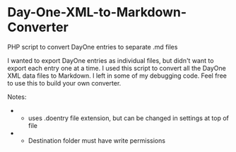 # Day-One-XML-to-Markdown-Converter
PHP script to convert DayOne entries to separate .md files

I wanted to export DayOne entries as individual files, but didn't want to export each entry one at a time. I used this script to convert all the DayOne XML data files to Markdown. I left in some of my debugging code. Feel free to use this to build your own converter.

 Notes:
 * 	- uses .doentry file extension, but can be changed in settings at top of file
 * 	- Destination folder  must have write permissions
